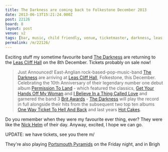 ```yaml
---
title: The Darkness are coming back to Folkestone December 2013
date: 2013-06-13T15:21:24.000Z
post: 22126
board: 8
layout: post
venue: v2
tags: [bar, music, child friendly, venue, ticketmaster, darkness, leas cliff hall, permission to land, get your hands off my woman, i believe in a thing called love, brit awards, one way ticket to hell and back, hot cakes, nick helm, portsmouth pyramids]
permalink: /m/22126/
---
```

Exciting stuff my sometime favourite band <a href="/wiki/darkness">The Darkness</a> are returning to the <a href="/wiki/leas+cliff+hall">Leas Cliff Hall</a> on the 8th December. Tickets probably on sale now!<blockquote>Just Announced! East-Anglian rock-based-pop-music-band <a href="/wiki/darkness">The Darkness</a> are arriving at <a href="/wiki/leas+cliff+hall">Leas Cliff Hall</a>, Folkestone, this December. Celebrating the 10th Anniversary of their legendary number one debut album <a href="/wiki/permission+to+land">Permission To Land</a> - which featured the classics, <a href="/wiki/get+your+hands+off+my+woman">Get Your Hands Off My Woman</a> and <a href="/wiki/i+believe+in+a+thing+called+love">I Believe In a Thing Called Love</a> and garnered the band 3 <a href="/wiki/brit+awards">Brit Awards</a> - <a href="/wiki/darkness">The Darkness</a> will play the record in full alongside their hits from the subsequent two top ten albums <a href="/wiki/one+way+ticket+to+hell+and+back">One Way Ticket To Hell And Back</a> and last years <a href="/wiki/hot+cakes">Hot Cakes</a>.</blockquote>Do you remember when they were my favourite ever thing, ever? They were like the <a href="/wiki/nick+helm">Nick Helm</a> of their day. Anyway, excited, I hope we can go.

UPDATE: we have tickets, see you there m/

They're also playing <a href="/wiki/portsmouth+pyramids">Portsmouth Pyramids</a> on the Friday night, and in Brigh

